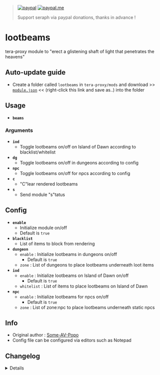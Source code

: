 > [![paypal](https://img.shields.io/badge/paypal-donate-333333.svg?colorA=253B80&colorB=333333)](https://www.paypal.com/cgi-bin/webscr?cmd=_s-xclick&hosted_button_id=B7QQJZV9L5P2J&source=url) [![paypal.me](https://img.shields.io/badge/paypal.me-donate-333333.svg?colorA=169BD7&colorB=333333)](https://www.paypal.me/seraphinush) 
>
> Support seraph via paypal donations, thanks in advance !

# lootbeams
tera-proxy module to "erect a glistening shaft of light that penetrates the heavens"

## Auto-update guide
- Create a folder called `lootbeams` in `tera-proxy/mods` and download >> [`module.json`](https://raw.githubusercontent.com/seraphinush-gaming/lootbeams/master/module.json) << (right-click this link and save as..) into the folder

## Usage
- __`beams`__
### Arguments
- __`iod`__
  - Toggle lootbeams on/off on Island of Dawn according to blacklist/whitelist
- __`dg`__
  - Toggle lootbeams on/off in dungeons according to config
- __`npc`__
  - Toggle lootbeams on/off for npcs according to config
- __`c`__
  - "C"lear rendered lootbeams
- __`s`__
  - Send module "s"tatus

## Config
- __`enable`__
  - Initialize module on/off
  - Default is `true`
- __`blacklist`__
  - List of items to block from rendering
- __`dungeon`__
  - `enable` : Initialize lootbeams in dungeons on/off
    - Default is `true`
  - `zone` : List of dungeons to place lootbeams underneath loot items
- __`iod`__
  - `enable` : Initialize lootbeams on Island of Dawn on/off
    - Default is `true`
  - `whitelist` : List of items to place lootbeams on Island of Dawn
- __`npc`__
  - `enable` : Initialize lootbeams for npcs on/off
    - Default is `true`
  - `zone` : List of zone:npc to place lootbeams underneath static npcs

## Info
- Original author : [Some-AV-Popo](https://github.com/Some-AV-Popo)
- Config file can be configured via editors such as Notepad

## Changelog
<details>

    1.06
    - Updated for caali-proxy-nextgen
    1.05
    - Removed `command` require()
    - Removed `tera-game-state` require()
    - Updated to `mod.command`
    - Updated to `mod.game`
    - Updated to `S_SPAWN_NPC.9.def`
    1.04
    - Removed font color bloat
    - Added `tera-game-state` dependency
    1.03
    - Updated module hook versions
    - Added hooks to S_SPAWN_NPC and S_DESPAWN_NPC
    - Removed commands `clearbeams`, `clear`
    - Added parameters `iod`, `dg`, `npc`, `c`, `s`
    - Refactored config file
    -- Added `enable`
    -- Added `blacklist`
    -- Added `iod`
    --- `enable`
    --- `whitelist`
    --- `zone
    -- Added `dungeon`
    --- `enable`
    --- `zone`
    -- Added `npc`
    --- `enable`
    --- `zone`
    1.01
    - Initial fork

</details>